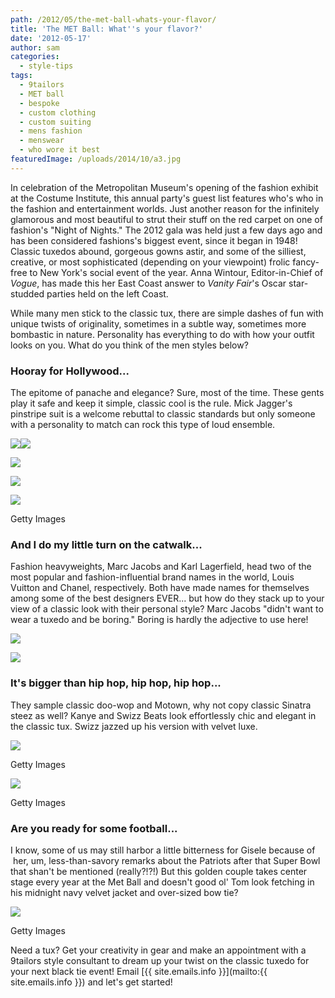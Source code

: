 ```yaml
---
path: /2012/05/the-met-ball-whats-your-flavor/
title: 'The MET Ball: What''s your flavor?'
date: '2012-05-17'
author: sam
categories:
  - style-tips
tags:
  - 9tailors
  - MET ball
  - bespoke
  - custom clothing
  - custom suiting
  - mens fashion
  - menswear
  - who wore it best
featuredImage: /uploads/2014/10/a3.jpg
---
```

In celebration of the Metropolitan Museum's opening of the fashion exhibit at the Costume Institute, this annual party's guest list features who's who in the fashion and entertainment worlds. Just another reason for the infinitely glamorous and most beautiful to strut their stuff on the red carpet on one of fashion's "Night of Nights." The 2012 gala was held just a few days ago and has been considered fashions's biggest event, since it began in 1948! Classic tuxedos abound, gorgeous gowns astir, and some of the silliest, creative, or most sophisticated (depending on your viewpoint) frolic fancy-free to New York's social event of the year. Anna Wintour, Editor-in-Chief of _Vogue_, has made this her East Coast answer to _Vanity Fair_'s Oscar star-studded parties held on the left Coast.

While many men stick to the classic tux, there are simple dashes of fun with unique twists of originality, sometimes in a subtle way, sometimes more bombastic in nature. Personality has everything to do with how your outfit looks on you. What do you think of the men styles below?

### Hooray for Hollywood...

The epitome of panache and elegance? Sure, most of the time. These gents play it safe and keep it simple, classic cool is the rule. Mick Jagger's pinstripe suit is a welcome rebuttal to classic standards but only someone with a personality to match can rock this type of loud ensemble.

[![](http://3.bp.blogspot.com/-kaZFjVW_-zY/T7QKNN6MJOI/AAAAAAAAARE/bp6f9YMvses/s320/mark-ruffalo-ben-stiller-2012-met-ball-03.jpg)](http://3.bp.blogspot.com/-kaZFjVW_-zY/T7QKNN6MJOI/AAAAAAAAARE/bp6f9YMvses/s1600/mark-ruffalo-ben-stiller-2012-met-ball-03.jpg)[![](http://3.bp.blogspot.com/-kNJa712IrsA/T7QMOFU720I/AAAAAAAAAR8/fCxRgI_FFqY/s320/jessica-biel-and-justin-timberlake-2012-met-ball-couple.jpg)](http://3.bp.blogspot.com/-kNJa712IrsA/T7QMOFU720I/AAAAAAAAAR8/fCxRgI_FFqY/s1600/jessica-biel-and-justin-timberlake-2012-met-ball-couple.jpg)

[![](http://2.bp.blogspot.com/-hq5x7zBI1v8/T7QQTEGML8I/AAAAAAAAASQ/NBjou1H4kv0/s640/getty_t_met-gala-2012-red-carpet-pictures-080512t_4%5B1%5D.jpg)](http://2.bp.blogspot.com/-hq5x7zBI1v8/T7QQTEGML8I/AAAAAAAAASQ/NBjou1H4kv0/s1600/getty_t_met-gala-2012-red-carpet-pictures-080512t_4%5B1%5D.jpg)

[![](http://1.bp.blogspot.com/-ARjdnaAYRdk/T7QKQw3VjhI/AAAAAAAAARM/W-5DbBj3Qyo/s320/met-claire.jpg)](http://1.bp.blogspot.com/-ARjdnaAYRdk/T7QKQw3VjhI/AAAAAAAAARM/W-5DbBj3Qyo/s1600/met-claire.jpg)

[![](http://3.bp.blogspot.com/-gsufXvNW0gg/T7Qgt_MXafI/AAAAAAAAASo/ANdfNsb6MBE/s320/colin-livia-firth-met-ball-2012-1-537x402.jpg)](http://3.bp.blogspot.com/-gsufXvNW0gg/T7Qgt_MXafI/AAAAAAAAASo/ANdfNsb6MBE/s1600/colin-livia-firth-met-ball-2012-1-537x402.jpg)

Getty Images

### And I do my little turn on the catwalk...

Fashion heavyweights, Marc Jacobs and Karl Lagerfield, head two of the most popular and fashion-influential brand names in the world, Louis Vuitton and Chanel, respectively. Both have made names for themselves among some of the best designers EVER... but how do they stack up to your view of a classic look with their personal style? Marc Jacobs "didn't want to wear a tuxedo and be boring." Boring is hardly the adjective to use here!

[![](http://3.bp.blogspot.com/-t3AEIpYQn2U/T7QKIqbhNKI/AAAAAAAAAQ8/7Tr4Zx-Mthc/s320/blake-lively-met-ball-04.jpg)](http://3.bp.blogspot.com/-t3AEIpYQn2U/T7QKIqbhNKI/AAAAAAAAAQ8/7Tr4Zx-Mthc/s1600/blake-lively-met-ball-04.jpg)

[![](http://3.bp.blogspot.com/-qIYWmnkxN8c/T7QMRXy7sMI/AAAAAAAAASE/I6Myn_jcKp8/s320/marc-epa-main_2213590a.jpg)](http://3.bp.blogspot.com/-qIYWmnkxN8c/T7QMRXy7sMI/AAAAAAAAASE/I6Myn_jcKp8/s1600/marc-epa-main_2213590a.jpg)

### It's bigger than hip hop, hip hop, hip hop...

They sample classic doo-wop and Motown, why not copy classic Sinatra steez as well? Kanye and Swizz Beats look effortlessly chic and elegant in the classic tux. Swizz jazzed up his version with velvet luxe.

[![](http://2.bp.blogspot.com/-oliJh-_RBvs/T7QKHTj0WwI/AAAAAAAAAQ0/AxwMxsoPuD0/s320/alicia-keys-met-2012-3.jpg)](http://2.bp.blogspot.com/-oliJh-_RBvs/T7QKHTj0WwI/AAAAAAAAAQ0/AxwMxsoPuD0/s1600/alicia-keys-met-2012-3.jpg)

Getty Images

[![](http://3.bp.blogspot.com/-uDpNRFyN520/T7QMNrKP3WI/AAAAAAAAAR0/REaV8zNf8bs/s320/Jasper_KWest_MetBall2012_1.jpg)](http://3.bp.blogspot.com/-uDpNRFyN520/T7QMNrKP3WI/AAAAAAAAAR0/REaV8zNf8bs/s1600/Jasper_KWest_MetBall2012_1.jpg)

Getty Images

### Are you ready for some football...

I know, some of us may still harbor a little bitterness for Gisele because of  her, um, less-than-savory remarks about the Patriots after that Super Bowl that shan't be mentioned (really?!?!) But this golden couple takes center stage every year at the Met Ball and doesn't good ol' Tom look fetching in his midnight navy velvet jacket and over-sized bow tie?

[![](http://2.bp.blogspot.com/-saNiP7JmZyU/T7QZw2BKejI/AAAAAAAAASc/PnwQjpObElA/s400/10982807-large.jpg)](http://2.bp.blogspot.com/-saNiP7JmZyU/T7QZw2BKejI/AAAAAAAAASc/PnwQjpObElA/s1600/10982807-large.jpg)

Getty Images

Need a tux? Get your creativity in gear and make an appointment with a 9tailors style consultant to dream up your twist on the classic tuxedo for your next black tie event! Email [{{ site.emails.info }}](mailto:{{ site.emails.info }}) and let's get started!